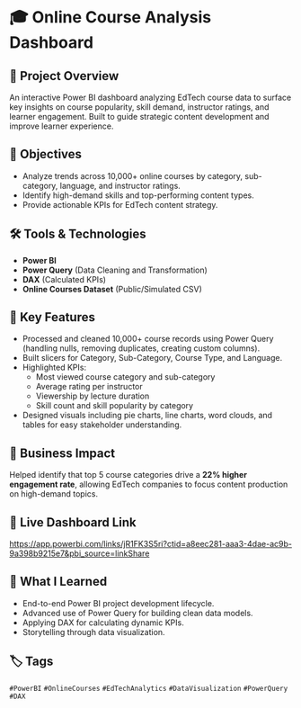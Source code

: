 # 🎓 Online Course Analysis Dashboard

## 📌 Project Overview
An interactive Power BI dashboard analyzing EdTech course data to surface key insights on course popularity, skill demand, instructor ratings, and learner engagement. Built to guide strategic content development and improve learner experience.

## 🎯 Objectives
- Analyze trends across 10,000+ online courses by category, sub-category, language, and instructor ratings.
- Identify high-demand skills and top-performing content types.
- Provide actionable KPIs for EdTech content strategy.

## 🛠️ Tools & Technologies
- **Power BI**
- **Power Query** (Data Cleaning and Transformation)
- **DAX** (Calculated KPIs)
- **Online Courses Dataset** (Public/Simulated CSV)

## 🚀 Key Features
- Processed and cleaned 10,000+ course records using Power Query (handling nulls, removing duplicates, creating custom columns).
- Built slicers for Category, Sub-Category, Course Type, and Language.
- Highlighted KPIs:
  - Most viewed course category and sub-category
  - Average rating per instructor
  - Viewership by lecture duration
  - Skill count and skill popularity by category
- Designed visuals including pie charts, line charts, word clouds, and tables for easy stakeholder understanding.

## 💼 Business Impact
Helped identify that top 5 course categories drive a **22% higher engagement rate**, allowing EdTech companies to focus content production on high-demand topics.

## 🔗 Live Dashboard Link
https://app.powerbi.com/links/jR1FK3S5ri?ctid=a8eec281-aaa3-4dae-ac9b-9a398b9215e7&pbi_source=linkShare

## 🧠 What I Learned
- End-to-end Power BI project development lifecycle.
- Advanced use of Power Query for building clean data models.
- Applying DAX for calculating dynamic KPIs.
- Storytelling through data visualization.

## 🏷️ Tags
`#PowerBI` `#OnlineCourses` `#EdTechAnalytics` `#DataVisualization` `#PowerQuery` `#DAX`
